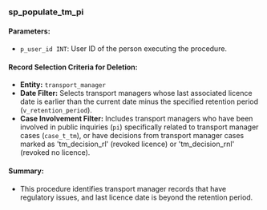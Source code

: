 ### sp_populate_tm_pi

#### Parameters:
- `p_user_id INT`: User ID of the person executing the procedure.

#### Record Selection Criteria for Deletion:
- **Entity:** `transport_manager`
- **Date Filter:** Selects transport managers whose last associated licence date is earlier than the current date minus the specified retention period (`v_retention_period`).
- **Case Involvement Filter:** Includes transport managers who have been involved in public inquiries (`pi`) specifically related to transport manager cases (`case_t_tm`), or have decisions from transport manager cases marked as 'tm_decision_rl' (revoked licence) or 'tm_decision_rnl' (revoked no licence).

#### Summary:
- This procedure identifies transport manager records that have regulatory issues, and last licence date is beyond the retention period.
